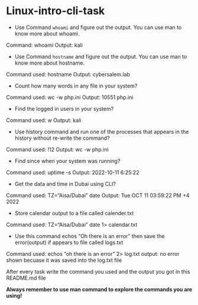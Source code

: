 # Linux-intro-cli-task


-	Use Command ` whoami ` and figure out the output.
You can use man to know more about whoami.

Command: whoami
Output: kali


-	Use Command ` hostname ` and figure out the output.
You can use man to know more about hostname.

Command used: hostname
Output:  cybersalem.lab

-	Count how many words in any file in your system?

Command used: wc -w php.ini
Output: 10551 php.ini

-	Find the logged in users in your system?

Command used: w
Output: kali

-	Use history command and run one of the processes that appears in the history without re-write the command?

Command used: !12
Output: wc -w php.ini

-	Find since when your system was running?

Command used: uptime -s
Output: 2022-10-11 6:25:22

-	Get the data and time in Dubai using CLI?

Command used: TZ=“Aisa/Dubai” date
Output: Tue OCT 11 03:59:22 PM +4 2022

-	Store calendar output to a file called calender.txt

Command used: TZ=“Aisa/Dubai” date 1> calendar.txt 

-	Use this command echos “Oh there is an error” then save the error(output) if appears to file called logs.txt

Command used: echos “oh there is an error” 2> log.txt
output: no error shown becuase it was saved into the log.txt file

 After every task write the command you used 
 and the output you got in this README.md file


**Always remember to use man command to explore the commands you are using!**



